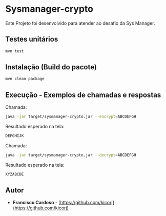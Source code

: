 # Sysmanager-crypto

Este Projeto foi desenvolvido para atender ao desafio da Sys Manager.


## Testes unitários

```sh
mvn test
```

## Instalação (Build do pacote)

```sh
mvn clean package
```

## Execução - Exemplos de chamadas e respostas

Chamada:

```sh
java -jar target/sysmanager-crypto.jar --encrypt=ABCDEFGH
```
Resultado esperado na tela:

```sh
DEFGHIJK
```

Chamada:

```sh
java -jar target/sysmanager-crypto.jar --decrypt=ABCDEFGH
```
Resultado esperado na tela:

```sh
XYZABCDE
```

## Autor

* **Francisco Cardoso** - [https://github.com/kicorj](https://github.com/kicorj)
